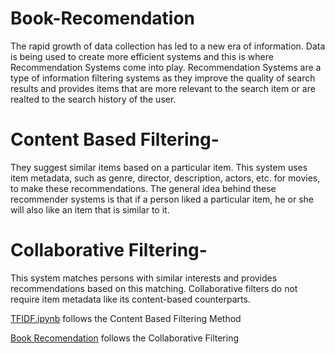 # Book-Recomendation
The rapid growth of data collection has led to a new era of information. Data is being used to create more efficient systems and this is where Recommendation Systems come into play. Recommendation Systems are a type of information filtering systems as they improve the quality of search results and provides items that are more relevant to the search item or are realted to the search history of the user.

# Content Based Filtering- 
They suggest similar items based on a particular item. This system uses item metadata, such as genre, director, description, actors, etc. for movies, to make these recommendations. The general idea behind these recommender systems is that if a person liked a particular item, he or she will also like an item that is similar to it.
# Collaborative Filtering-
This system matches persons with similar interests and provides recommendations based on this matching. Collaborative filters do not require item metadata like its content-based counterparts.

[TFIDF.ipynb](https://github.com/Monishraj50/Book-Recomendation/blob/master/TFIDF.ipynb) follows the Content Based Filtering Method

[Book Recomendation](https://github.com/Monishraj50/Book-Recomendation/blob/master/Book_Recomendation_by_SVD.ipynb) follows the Collaborative Filtering
